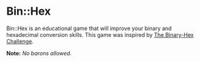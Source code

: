 Bin::Hex
=======

Bin::Hex is an educational game that will improve your binary and hexadecimal conversion skills. This game was inspired by [The Binary-Hex Challenge](http://people.sinclair.edu/nickreeder/Flash/binHex.htm).

**Note:** *No barons allowed.*
